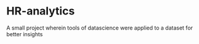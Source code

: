 # HR-analytics
A small project wherein tools of datascience were applied to a dataset for better insights
